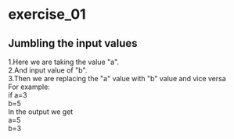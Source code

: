 # exercise_01
Jumbling the input values<br>
--------------------------------------------------------------
1.Here we are taking the value "a".<br>
2.And input value of "b".<br>
3.Then we are replacing the "a" value with "b" value and vice versa<br>
For example:<br>
if a=3<br>
b=5<br>
In the output we get<br>
a=5<br>
b=3<br>
